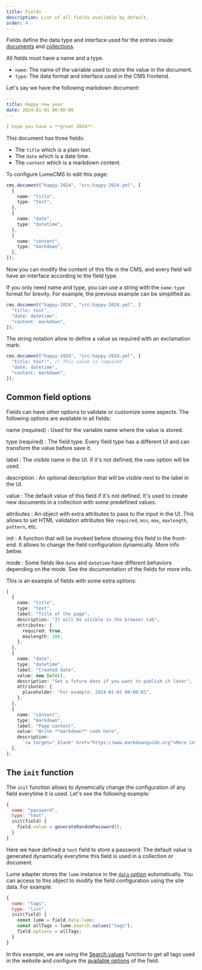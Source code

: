 ```yaml
---
title: Fields
description: List of all fields available by default.
order: 4
---
```


Fields define the data type and interface used for the entries inside
[documents](documents.md) and [collections](collections.md).

All fields must have a name and a type.

- `name`: The name of the variable used to store the value in the document.
- `type`: The data format and interface used in the CMS frontend.

Let's say we have the following markdown document:

```yml
---
title: Happy new year
date: 2024-01-01 00:00:00
---

I hope you have a **great 2024**.
```

This document has three fields:

- The `title` which is a plain text.
- The `date` which is a date time.
- The `content` which is a markdown content.

To configure LumeCMS to edit this page:

```ts
cms.document("happy-2024", "src:happy-2024.yml", [
  {
    name: "title",
    type: "text",
  },
  {
    name: "date",
    type: "datetime",
  },
  {
    name: "content",
    type: "markdown",
  },
]);
```

Now you can modify the content of this file in the CMS, and every field will
have an interface according to the field type.

If you only need name and type, you can use a string with the `name:type` format
for brevity. For example, the previous example can be simplified as:

```ts
cms.document("happy-2024", "src:happy-2024.yml", [
  "title: text",
  "date: datetime",
  "content: markdown",
]);
```

The string notation allow to define a value as required with an exclamation
mark:

```ts
cms.document("happy-2024", "src:happy-2024.yml", [
  "title: text!", // This value is required
  "date: datetime",
  "content: markdown",
]);
```

## Common field options

Fields can have other options to validate or customize some aspects. The
following options are available in all fields:

<!-- deno-fmt-ignore-start -->
name (required)
: Used for the variable name where the value is stored.

type (required)
: The field type. Every field type has a different UI and can transform the value before save it.

label
: The visible name in the UI. If it's not defined, the `name` option will be used.

description
: An optional description that will be visible next to the label in the UI.

value
: The default value of this field if it's not defined. It's used to create new documents in a collection with some predefined values.

attributes
: An object with extra attributes to pass to the input in the UI. This allows to set HTML validation attributes like `required`, `min`, `max`, `maxlength`, `pattern`, etc.

init
: A function that will be invoked before showing this field in the front-end. It allows to change the field configuration dynamically. More info below.

mode
: Some fields like `date` and `datetime` have different behaviors depending on the mode. See the documentation of the fields for more info.

<!-- deno-fmt-ignore-end -->

This is an example of fields with some extra options:

```ts
[
  {
    name: "title",
    type: "text",
    label: "Title of the page",
    description: "It will be visible in the browser tab",
    attributes: {
      required: true,
      maxlength: 100,
    },
  },
  {
    name: "date",
    type: "datetime",
    label: "Created date",
    value: new Date(),
    description: "Set a future date if you want to publish it later",
    attributes: {
      placeholder: "For example: 2024-01-01 00:00:01",
    },
  },
  {
    name: "content",
    type: "markdown",
    label: "Page content",
    value: "Write **markdown** code here",
    description:
      `<a target="_blank" href="https://www.markdownguide.org">More info about markdown syntax</a>`,
  },
];
```

## The `init` function

The `init` function allows to dynamically change the configuration of any field
everytime it is used. Let's see the following example:

```js
{
  name: "password",
  type: "text",
  init(field) {
    field.value = generateRandomPassword();
  }
}
```

Here we have defined a `text` field to store a password. The default value is
generated dynamically everytime this field is used in a collection or document.

Lume adapter stores the `lume` instance in the
[`data` option](./options.md#data) automatically. You can access to this object
to modify the field configuration using the site data. For example:

```js
{
  name: "tags",
  type: "list",
  init(field) {
    const lume = field.data.lume;
    const allTags = lume.search.values("tags");
    field.options = allTags;
  }
}
```

In this example, we are using the
[Search.values](../../plugins/search.md#get-all-values-of-a-key) function to get
all tags used in the website and configure the
[available options](../fields/list.md#options) of the field.
